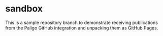 # sandbox
This is a sample repository branch to demonstrate receiving publications from the Paligo GitHub integration and unpacking them as GitHub Pages.